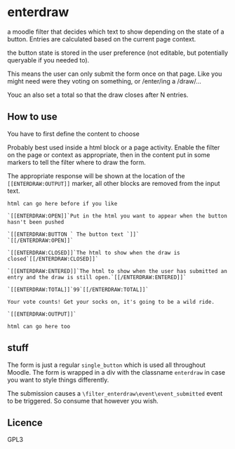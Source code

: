 # enterdraw

a moodle filter that decides which text to show depending on the state of a button. Entries are calculated based on the current page context.

the button state is stored in the user preference (not editable, but potentially queryable if you needed to).

This means the user can only submit the form once on that page. Like you might need were they voting on something, or /enter/ing a /draw/...

Youc an also set a total so that the draw closes after N entries.

## How to use

You have to first define the content to choose

Probably best used inside a html block or a page activity. Enable the filter on the page or context as appropriate, then in the content put in some markers to tell the filter where to draw the form.

The appropriate response will be shown at the location of the `[[ENTERDRAW:OUTPUT]]` marker, all other blocks are removed from the input text.

```
html can go here before if you like

`[[ENTERDRAW:OPEN]]`Put in the html you want to appear when the button hasn't been pushed

`[[ENTERDRAW:BUTTON ` The button text `]]`
`[[/ENTERDRAW:OPEN]]`

`[[ENTERDRAW:CLOSED]]`The html to show when the draw is closed`[[/ENTERDRAW:CLOSED]]`

`[[ENTERDRAW:ENTERED]]`The html to show when the user has submitted an entry and the draw is still open.`[[/ENTERDRAW:ENTERED]]`

`[[ENTERDRAW:TOTAL]]`99`[[/ENTERDRAW:TOTAL]]`

Your vote counts! Get your socks on, it's going to be a wild ride.

`[[ENTERDRAW:OUTPUT]]`

html can go here too

```

## stuff

The form is just a regular `single_button` which is used all throughout Moodle. The form is wrapped in a div with the classname `enterdraw` in case you want to style things differently.

The submission causes a `\filter_enterdraw\event\event_submitted` event to be triggered. So consume that however you wish.

## Licence 

GPL3